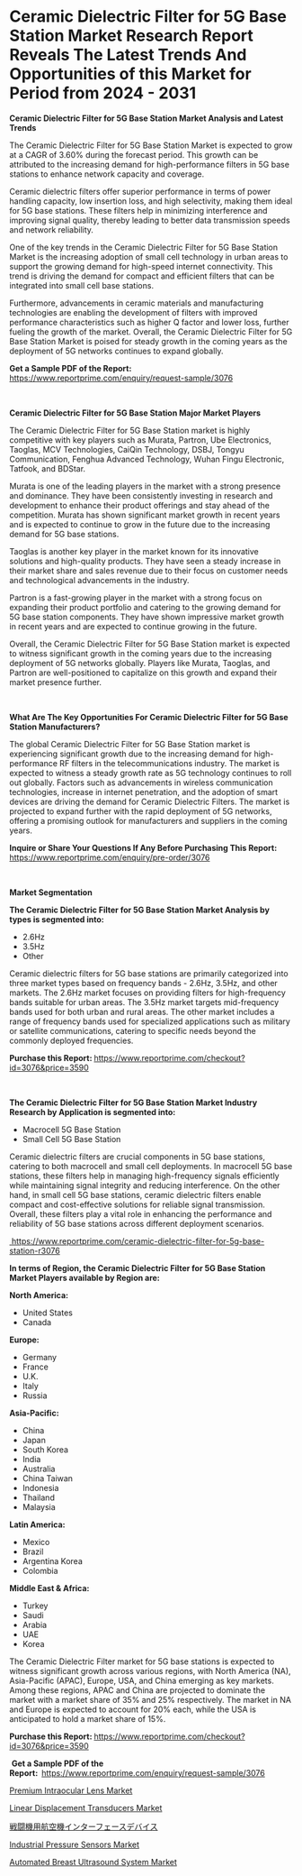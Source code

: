 <p><h1>Ceramic Dielectric Filter for 5G Base Station Market Research Report Reveals The Latest Trends And Opportunities of this Market for Period from 2024 - 2031</h1></p><p><strong>Ceramic Dielectric Filter for 5G Base Station Market Analysis and Latest Trends</strong></p>
<p><p>The Ceramic Dielectric Filter for 5G Base Station Market is expected to grow at a CAGR of 3.60% during the forecast period. This growth can be attributed to the increasing demand for high-performance filters in 5G base stations to enhance network capacity and coverage. </p><p>Ceramic dielectric filters offer superior performance in terms of power handling capacity, low insertion loss, and high selectivity, making them ideal for 5G base stations. These filters help in minimizing interference and improving signal quality, thereby leading to better data transmission speeds and network reliability.</p><p>One of the key trends in the Ceramic Dielectric Filter for 5G Base Station Market is the increasing adoption of small cell technology in urban areas to support the growing demand for high-speed internet connectivity. This trend is driving the demand for compact and efficient filters that can be integrated into small cell base stations.</p><p>Furthermore, advancements in ceramic materials and manufacturing technologies are enabling the development of filters with improved performance characteristics such as higher Q factor and lower loss, further fueling the growth of the market. Overall, the Ceramic Dielectric Filter for 5G Base Station Market is poised for steady growth in the coming years as the deployment of 5G networks continues to expand globally.</p></p>
<p><strong>Get a Sample PDF of the Report:&nbsp;</strong> <a href="https://www.reportprime.com/enquiry/request-sample/3076">https://www.reportprime.com/enquiry/request-sample/3076</a></p>
<p>&nbsp;</p>
<p><strong>Ceramic Dielectric Filter for 5G Base Station Major Market Players</strong></p>
<p><p>The Ceramic Dielectric Filter for 5G Base Station market is highly competitive with key players such as Murata, Partron, Ube Electronics, Taoglas, MCV Technologies, CaiQin Technology, DSBJ, Tongyu Communication, Fenghua Advanced Technology, Wuhan Fingu Electronic, Tatfook, and BDStar.</p><p>Murata is one of the leading players in the market with a strong presence and dominance. They have been consistently investing in research and development to enhance their product offerings and stay ahead of the competition. Murata has shown significant market growth in recent years and is expected to continue to grow in the future due to the increasing demand for 5G base stations.</p><p>Taoglas is another key player in the market known for its innovative solutions and high-quality products. They have seen a steady increase in their market share and sales revenue due to their focus on customer needs and technological advancements in the industry.</p><p>Partron is a fast-growing player in the market with a strong focus on expanding their product portfolio and catering to the growing demand for 5G base station components. They have shown impressive market growth in recent years and are expected to continue growing in the future.</p><p>Overall, the Ceramic Dielectric Filter for 5G Base Station market is expected to witness significant growth in the coming years due to the increasing deployment of 5G networks globally. Players like Murata, Taoglas, and Partron are well-positioned to capitalize on this growth and expand their market presence further.</p></p>
<p>&nbsp;</p>
<p><strong>What Are The Key Opportunities For Ceramic Dielectric Filter for 5G Base Station Manufacturers?</strong></p>
<p><p>The global Ceramic Dielectric Filter for 5G Base Station market is experiencing significant growth due to the increasing demand for high-performance RF filters in the telecommunications industry. The market is expected to witness a steady growth rate as 5G technology continues to roll out globally. Factors such as advancements in wireless communication technologies, increase in internet penetration, and the adoption of smart devices are driving the demand for Ceramic Dielectric Filters. The market is projected to expand further with the rapid deployment of 5G networks, offering a promising outlook for manufacturers and suppliers in the coming years.</p></p>
<p><strong>Inquire or Share Your Questions If Any Before Purchasing This Report:</strong> <a href="https://www.reportprime.com/enquiry/pre-order/3076">https://www.reportprime.com/enquiry/pre-order/3076</a></p>
<p>&nbsp;</p>
<p><strong>Market Segmentation</strong></p>
<p><strong>The Ceramic Dielectric Filter for 5G Base Station Market Analysis by types is segmented into:</strong></p>
<p><ul><li>2.6Hz</li><li>3.5Hz</li><li>Other</li></ul></p>
<p><p>Ceramic dielectric filters for 5G base stations are primarily categorized into three market types based on frequency bands - 2.6Hz, 3.5Hz, and other markets. The 2.6Hz market focuses on providing filters for high-frequency bands suitable for urban areas. The 3.5Hz market targets mid-frequency bands used for both urban and rural areas. The other market includes a range of frequency bands used for specialized applications such as military or satellite communications, catering to specific needs beyond the commonly deployed frequencies.</p></p>
<p><strong>Purchase this Report:&nbsp;</strong><a href="https://www.reportprime.com/checkout?id=3076&price=3590">https://www.reportprime.com/checkout?id=3076&price=3590</a></p>
<p>&nbsp;</p>
<p><strong>The Ceramic Dielectric Filter for 5G Base Station Market Industry Research by Application is segmented into:</strong></p>
<p><ul><li>Macrocell 5G Base Station</li><li>Small Cell 5G Base Station</li></ul></p>
<p><p>Ceramic dielectric filters are crucial components in 5G base stations, catering to both macrocell and small cell deployments. In macrocell 5G base stations, these filters help in managing high-frequency signals efficiently while maintaining signal integrity and reducing interference. On the other hand, in small cell 5G base stations, ceramic dielectric filters enable compact and cost-effective solutions for reliable signal transmission. Overall, these filters play a vital role in enhancing the performance and reliability of 5G base stations across different deployment scenarios.</p></p>
<p><a href="https://www.reportprime.com/ceramic-dielectric-filter-for-5g-base-station-r3076">&nbsp;https://www.reportprime.com/ceramic-dielectric-filter-for-5g-base-station-r3076</a></p>
<p><strong>In terms of Region, the Ceramic Dielectric Filter for 5G Base Station Market Players available by Region are:</strong></p>
<p>
    <p> <strong> North America: </strong>
        <ul>
            <li>United States</li>
            <li>Canada</li>
        </ul>
        </p> 
    <p> <strong> Europe: </strong>
        <ul>
            <li>Germany</li>
            <li>France</li>
            <li>U.K.</li>
            <li>Italy</li>
            <li>Russia</li>
        </ul>
        </p> 
    <p> <strong> Asia-Pacific: </strong>
        <ul>
            <li>China</li>
            <li>Japan</li>
            <li>South Korea</li>
            <li>India</li>
            <li>Australia</li>
            <li>China Taiwan</li>
            <li>Indonesia</li>
            <li>Thailand</li>
            <li>Malaysia</li>
        </ul>
        </p> 
    <p> <strong> Latin America: </strong>
        <ul>
            <li>Mexico</li>
            <li>Brazil</li>
            <li>Argentina Korea</li>
            <li>Colombia</li>
        </ul>
        </p> 
    <p> <strong> Middle East & Africa: </strong>
        <ul>
            <li>Turkey</li>
            <li>Saudi</li>
            <li>Arabia</li>
            <li>UAE</li>
            <li>Korea</li>
        </ul>
    </p>
    </p>
<p><p>The Ceramic Dielectric Filter market for 5G base stations is expected to witness significant growth across various regions, with North America (NA), Asia-Pacific (APAC), Europe, USA, and China emerging as key markets. Among these regions, APAC and China are projected to dominate the market with a market share of 35% and 25% respectively. The market in NA and Europe is expected to account for 20% each, while the USA is anticipated to hold a market share of 15%.</p></p>
<p><strong>Purchase this Report: </strong><a href="https://www.reportprime.com/checkout?id=3076&price=3590">https://www.reportprime.com/checkout?id=3076&price=3590</a></p>
<p>&nbsp;<strong>Get a Sample PDF of the Report:&nbsp;&nbsp;</strong><a href="https://www.reportprime.com/enquiry/request-sample/3076">https://www.reportprime.com/enquiry/request-sample/3076</a></p>
<p><strong></strong></p>
<p><p><a href="https://medium.com/@charlesporter2662/premium-intraocular-lens-market-industry-trends-and-forecast-for-period-from-2024-to-2031-ee8041c389bd">Premium Intraocular Lens Market</a></p><p><a href="https://github.com/EveKerluke2023/Market-Research-Report-List-2/blob/main/linear-displacement-transducers-market.md">Linear Displacement Transducers Market</a></p><p><a href="https://github.com/LeoraEber/Market-Research-Report-List-2/blob/main/973942983178.md">戦闘機用航空機インターフェースデバイス</a></p><p><a href="https://github.com/khlifeservices/Market-Research-Report-List-2/blob/main/industrial-pressure-sensors-market.md">Industrial Pressure Sensors Market</a></p><p><a href="https://medium.com/@marisolking1/global-automated-breast-ultrasound-system-market-analysis-trends-forecasts-and-growth-1250f3118839">Automated Breast Ultrasound System Market</a></p></p>